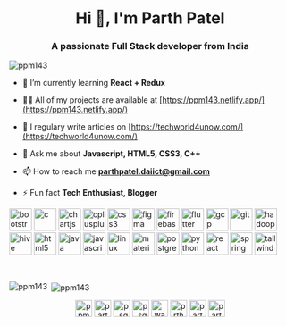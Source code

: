 <h1 align="center">Hi 👋, I'm Parth Patel</h1>
<h3 align="center">A passionate Full Stack developer from India</h3>

<p align="left"> <img src="https://komarev.com/ghpvc/?username=ppm143" alt="ppm143" /> </p>

- 🌱 I’m currently learning **React + Redux**

- 👨‍💻 All of my projects are available at [https://ppm143.netlify.app/](https://ppm143.netlify.app/)

- 📝 I regulary write articles on [https://techworld4unow.com/](https://techworld4unow.com/)

- 💬 Ask me about **Javascript, HTML5, CSS3, C++**

- 📫 How to reach me **parthpatel.daiict@gmail.com**

- ⚡ Fun fact **Tech Enthusiast, Blogger**


<p align="left"><img src="https://devicons.github.io/devicon/devicon.git/icons/bootstrap/bootstrap-plain.svg" alt="bootstrap" width="40" height="40"/> <img src="https://devicons.github.io/devicon/devicon.git/icons/c/c-original.svg" alt="c" width="40" height="40"/> <img src="https://www.chartjs.org/media/logo-title.svg" alt="chartjs" width="40" height="40"/> <img src="https://devicons.github.io/devicon/devicon.git/icons/cplusplus/cplusplus-original.svg" alt="cplusplus" width="40" height="40"/> <img src="https://devicons.github.io/devicon/devicon.git/icons/css3/css3-original-wordmark.svg" alt="css3" width="40" height="40"/> <img src="https://www.vectorlogo.zone/logos/figma/figma-icon.svg" alt="figma" width="40" height="40"/> <img src="https://www.vectorlogo.zone/logos/firebase/firebase-icon.svg" alt="firebase" width="40" height="40"/> <img src="https://www.vectorlogo.zone/logos/flutterio/flutterio-icon.svg" alt="flutter" width="40" height="40"/> <img src="https://www.vectorlogo.zone/logos/google_cloud/google_cloud-icon.svg" alt="gcp" width="40" height="40"/> <img src="https://www.vectorlogo.zone/logos/git-scm/git-scm-icon.svg" alt="git" width="40" height="40"/> <img src="https://www.vectorlogo.zone/logos/apache_hadoop/apache_hadoop-icon.svg" alt="hadoop" width="40" height="40"/> <img src="https://www.vectorlogo.zone/logos/apache_hive/apache_hive-icon.svg" alt="hive" width="40" height="40"/> <img src="https://devicons.github.io/devicon/devicon.git/icons/html5/html5-original-wordmark.svg" alt="html5" width="40" height="40"/> <img src="https://devicons.github.io/devicon/devicon.git/icons/java/java-original-wordmark.svg" alt="java" width="40" height="40"/> <img src="https://devicons.github.io/devicon/devicon.git/icons/javascript/javascript-original.svg" alt="javascript" width="40" height="40"/> <img src="https://devicons.github.io/devicon/devicon.git/icons/linux/linux-original.svg" alt="linux" width="40" height="40"/> <img src="https://raw.githubusercontent.com/prplx/svg-logos/5585531d45d294869c4eaab4d7cf2e9c167710a9/svg/materialize.svg" alt="materialize" width="40" height="40"/> <img src="https://devicons.github.io/devicon/devicon.git/icons/postgresql/postgresql-original-wordmark.svg" alt="postgresql" width="40" height="40"/> <img src="https://devicons.github.io/devicon/devicon.git/icons/python/python-original.svg" alt="python" width="40" height="40"/> <img src="https://devicons.github.io/devicon/devicon.git/icons/react/react-original-wordmark.svg" alt="react" width="40" height="40"/> <img src="https://www.vectorlogo.zone/logos/springio/springio-icon.svg" alt="spring" width="40" height="40"/> <img src="https://www.vectorlogo.zone/logos/tailwindcss/tailwindcss-icon.svg" alt="tailwind" width="40" height="40"/></p>

<br/>

<p><img align="left" src="https://github-readme-stats.vercel.app/api/top-langs/?username=ppm143&layout=compact" alt="ppm143" /></p>

<p>&nbsp;<img align="center" src="https://github-readme-stats.vercel.app/api?username=ppm143&show_icons=true" alt="ppm143" /></p>

<p align="center">
<a href="https://twitter.com/ppm__143" target="blank"><img align="center" src="https://cdn.jsdelivr.net/npm/simple-icons@3.0.1/icons/twitter.svg" alt="ppm__143" height="30" width="30" /></a>
<a href="https://linkedin.com/in/parth-patel-80a291152" target="blank"><img align="center" src="https://cdn.jsdelivr.net/npm/simple-icons@3.0.1/icons/linkedin.svg" alt="parth-patel-80a291152" height="30" width="30" /></a>
<a href="https://instagram.com/p_square_m" target="blank"><img align="center" src="https://cdn.jsdelivr.net/npm/simple-icons@3.0.1/icons/instagram.svg" alt="p_square_m" height="30" width="30" /></a>
<a href="https://www.codechef.com/users/p_square_m" target="blank"><img align="center" src="https://cdn.jsdelivr.net/npm/simple-icons@3.1.0/icons/codechef.svg" alt="p_square_m" height="30" width="30" /></a>
<a href="https://www.hackerrank.com/wakeup_montu" target="blank"><img align="center" src="https://cdn.jsdelivr.net/npm/simple-icons@3.0.1/icons/hackerrank.svg" alt="wakeup_montu" height="30" width="30" /></a>
<a href="https://codeforces.com/profile/prthptl14" target="blank"><img align="center" src="https://cdn.jsdelivr.net/npm/simple-icons@3.0.1/icons/codeforces.svg" alt="prthptl14" height="30" width="30" /></a>
<a href="https://www.hackerearth.com/parthpatel5" target="blank"><img align="center" src="https://cdn.jsdelivr.net/npm/simple-icons@3.0.1/icons/hackerearth.svg" alt="parthpatel5" height="30" width="30" /></a>
<a href="https://auth.geeksforgeeks.org/user/parthpatel3" target="blank"><img align="center" src="https://cdn.jsdelivr.net/npm/simple-icons@3.0.1/icons/geeksforgeeks.svg" alt="parthpatel3" height="30" width="30" /></a>
</p>
